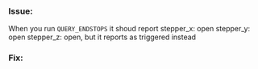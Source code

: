 ### Issue: 
When you run `QUERY_ENDSTOPS` it shoud report stepper_x: open stepper_y: open stepper_z: open, but it reports as triggered instead

### Fix:
